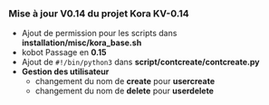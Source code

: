 ### Mise à jour **V0.14** du projet Kora **KV-0.14**

- Ajout de permission pour les scripts dans **installation/misc/kora_base.sh**
- kobot Passage en **0.15**
- Ajout de ```#!/bin/python3``` dans **script/contcreate/contcreate.py**
- **Gestion des utilisateur**
  - changement du nom de **create** pour **usercreate**
  - changement du nom de **delete** pour **userdelete**